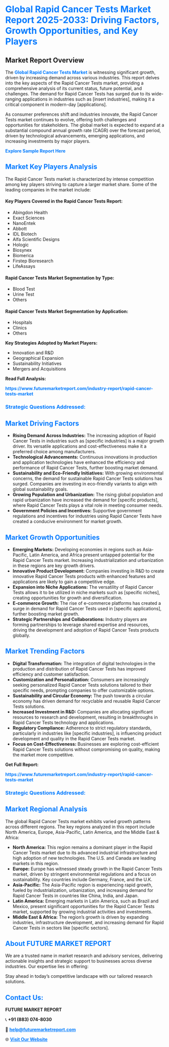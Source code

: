 <h1 style="color: #007BFF;">Global Rapid Cancer Tests Market Report 2025-2033: Driving Factors, Growth Opportunities, and Key Players</h1>

<section id="overview">
<h2>Market Report Overview</h2>
<p>The <a href="https://www.futuremarketreport.com/industry-report/rapid-cancer-tests-market" style="color: #007BFF; text-decoration: none;"><strong>Global Rapid Cancer Tests Market</strong></a> is witnessing significant growth, driven by increasing demand across various industries. This report delves into the key aspects of the Rapid Cancer Tests market, providing a comprehensive analysis of its current status, future potential, and challenges. The demand for Rapid Cancer Tests has surged due to its wide-ranging applications in industries such as [insert industries], making it a critical component in modern-day [applications].</p>
<p>As consumer preferences shift and industries innovate, the Rapid Cancer Tests market continues to evolve, offering both challenges and opportunities for stakeholders. The global market is expected to expand at a substantial compound annual growth rate (CAGR) over the forecast period, driven by technological advancements, emerging applications, and increasing investments by major players.</p>
</section>

<section id="overview">
<p><a href="https://www.futuremarketreport.com/request-sample/reportId=64470" style="color: #007BFF; text-decoration: none;"><strong>Explore Sample Report Here</strong></a></p>
</section>

<section id="key-players">
<h2 style="color: #007BFF;">Market Key Players Analysis</h2>
<p>The Rapid Cancer Tests market is characterized by intense competition among key players striving to capture a larger market share. Some of the leading companies in the market include:</p>
<h4>Key Players Covered in the Rapid Cancer Tests Report:</h4>
<ul><li>Abingdon Health</li><li>Exact Sciences</li><li>NanoEntek</li><li>Abbott</li><li>IDL Biotech</li><li>Alfa Scientific Designs</li><li>Hologic</li><li>Biosynex</li><li>Biomerica</li><li>Firstep Bioresearch</li><li>LifeAssays</li></ul>
<h4>Rapid Cancer Tests Market Segmentation by Type:</h4>
<ul><li>Blood Test</li><li>Urine Test</li><li>Others</li></ul>

<h4>Rapid Cancer Tests Market Segmentation by Application:</h4>
<ul><li>Hospitals</li><li>Clinics</li><li>Others</li></ul>
<p><strong>Key Strategies Adopted by Market Players:</strong></p>
<ul>
<li>Innovation and R&D</li>
<li>Geographical Expansion</li>
<li>Sustainability Initiatives</li>
<li>Mergers and Acquisitions</li>
</ul>
</section>

<section>
<p><strong>Read Full Analysis: </strong></p><a href="https://www.futuremarketreport.com/industry-report/rapid-cancer-tests-market" style="color: #007BFF; text-decoration: none;"><strong>https://www.futuremarketreport.com/industry-report/rapid-cancer-tests-market</strong></a>
<h3 style="color: #007BFF;">Strategic Questions Addressed:</h3>
</section>

<section id="driving-factors">
<h2 style="color: #007BFF;">Market Driving Factors</h2>
<ul>
<li><strong>Rising Demand Across Industries:</strong> The increasing adoption of Rapid Cancer Tests in industries such as [specific industries] is a major growth driver. Its versatile applications and cost-effectiveness make it a preferred choice among manufacturers.</li>
<li><strong>Technological Advancements:</strong> Continuous innovations in production and application technologies have enhanced the efficiency and performance of Rapid Cancer Tests, further boosting market demand.</li>
<li><strong>Sustainability and Eco-Friendly Initiatives:</strong> With growing environmental concerns, the demand for sustainable Rapid Cancer Tests solutions has surged. Companies are investing in eco-friendly variants to align with global sustainability goals.</li>
<li><strong>Growing Population and Urbanization:</strong> The rising global population and rapid urbanization have increased the demand for [specific products], where Rapid Cancer Tests plays a vital role in meeting consumer needs.</li>
<li><strong>Government Policies and Incentives:</strong> Supportive government regulations and incentives for industries using Rapid Cancer Tests have created a conducive environment for market growth.</li>
</ul>
</section>

<section id="growth-opportunities">
<h2 style="color: #007BFF;">Market Growth Opportunities</h2>
<ul>
<li><strong>Emerging Markets:</strong> Developing economies in regions such as Asia-Pacific, Latin America, and Africa present untapped potential for the Rapid Cancer Tests market. Increasing industrialization and urbanization in these regions are key growth drivers.</li>
<li><strong>Innovative Product Development:</strong> Companies investing in R&D to create innovative Rapid Cancer Tests products with enhanced features and applications are likely to gain a competitive edge.</li>
<li><strong>Expansion into Niche Applications:</strong> The versatility of Rapid Cancer Tests allows it to be utilized in niche markets such as [specific niches], creating opportunities for growth and diversification.</li>
<li><strong>E-commerce Growth:</strong> The rise of e-commerce platforms has created a surge in demand for Rapid Cancer Tests used in [specific applications], further boosting market growth.</li>
<li><strong>Strategic Partnerships and Collaborations:</strong> Industry players are forming partnerships to leverage shared expertise and resources, driving the development and adoption of Rapid Cancer Tests products globally.</li>
</ul>
</section>

<section id="trending-factors">
<h2 style="color: #007BFF;">Market Trending Factors</h2>
<ul>
<li><strong>Digital Transformation:</strong> The integration of digital technologies in the production and distribution of Rapid Cancer Tests has improved efficiency and customer satisfaction.</li>
<li><strong>Customization and Personalization:</strong> Consumers are increasingly seeking personalized Rapid Cancer Tests solutions tailored to their specific needs, prompting companies to offer customizable options.</li>
<li><strong>Sustainability and Circular Economy:</strong> The push towards a circular economy has driven demand for recyclable and reusable Rapid Cancer Tests solutions.</li>
<li><strong>Increased Investment in R&D:</strong> Companies are allocating significant resources to research and development, resulting in breakthroughs in Rapid Cancer Tests technology and applications.</li>
<li><strong>Regulatory Compliance:</strong> Adherence to strict regulatory standards, particularly in industries like [specific industries], is influencing product development and quality in the Rapid Cancer Tests market.</li>
<li><strong>Focus on Cost-Effectiveness:</strong> Businesses are exploring cost-efficient Rapid Cancer Tests solutions without compromising on quality, making the market more competitive.</li>
</ul>
</section>

<section>
<p><strong>Get Full Report: </strong></p><a href="https://www.futuremarketreport.com/industry-report/rapid-cancer-tests-market" style="color: #007BFF; text-decoration: none;"><strong>https://www.futuremarketreport.com/industry-report/rapid-cancer-tests-market</strong></a>
<h3 style="color: #007BFF;">Strategic Questions Addressed:</h3>
</section>


<section id="regional-analysis">
<h2 style="color: #007BFF;">Market Regional Analysis</h2>
<p>The global Rapid Cancer Tests market exhibits varied growth patterns across different regions. The key regions analyzed in this report include North America, Europe, Asia-Pacific, Latin America, and the Middle East & Africa:</p>
<ul>
<li><strong>North America:</strong> This region remains a dominant player in the Rapid Cancer Tests market due to its advanced industrial infrastructure and high adoption of new technologies. The U.S. and Canada are leading markets in this region.</li>
<li><strong>Europe:</strong> Europe has witnessed steady growth in the Rapid Cancer Tests market, driven by stringent environmental regulations and a focus on sustainability. Key countries include Germany, France, and the U.K.</li>
<li><strong>Asia-Pacific:</strong> The Asia-Pacific region is experiencing rapid growth, fueled by industrialization, urbanization, and increasing demand for Rapid Cancer Tests in countries like China, India, and Japan.</li>
<li><strong>Latin America:</strong> Emerging markets in Latin America, such as Brazil and Mexico, present significant opportunities for the Rapid Cancer Tests market, supported by growing industrial activities and investments.</li>
<li><strong>Middle East & Africa:</strong> The region’s growth is driven by expanding industries, infrastructure development, and increasing demand for Rapid Cancer Tests in sectors like [specific sectors].</li>
</ul>
</section>

<footer>
<h2 style="color: #007BFF;">About FUTURE MARKET REPORT</h2>
<p>We are a trusted name in market research and advisory services, delivering actionable insights and strategic support to businesses across diverse industries. Our expertise lies in offering:</p>

<p>Stay ahead in today’s competitive landscape with our tailored research solutions.</p>

<h2 style="color: #007BFF;">Contact Us:</h2>
<p><strong>FUTURE MARKET REPORT</strong></p>
<p>📞 <strong>+91 (883) 074-8030</strong></p>
<p>📧 <strong><a href="mailto:help@futuremarketreport.com" style="color: #007BFF;">help@futuremarketreport.com</a></strong></p>
<p>🌐 <strong><a href="https://www.futuremarketreport.com/" style="color: #007BFF;">Visit Our Website</a></strong></p>
</footer>